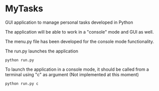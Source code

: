 # MyTasks

GUI application to manage personal tasks developed in Python

The application will be able to work in a "console" mode and GUI as well.

The menu.py file has been developed for the console mode functionality.

The run.py launches the application

```
python run.py
```

To launch the application in a console mode, it should be called from a terminal using "c" as argument (Not implemented at this moment)

```
python run.py c
```
